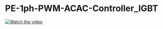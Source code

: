 # PE-1ph-PWM-ACAC-Controller_IGBT
[![Watch the video](https://img.youtube.com/vi/5lTeLifNbjc/hqdefault.jpg)](https://youtu.be/5lTeLifNbjc?si=zPr8aI7au4sPNI6w)
